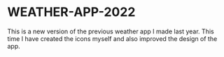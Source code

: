# WEATHER-APP-2022

This is a new version of the previous weather app I made last year.
This time I have created the icons myself and also improved the design of the app.
